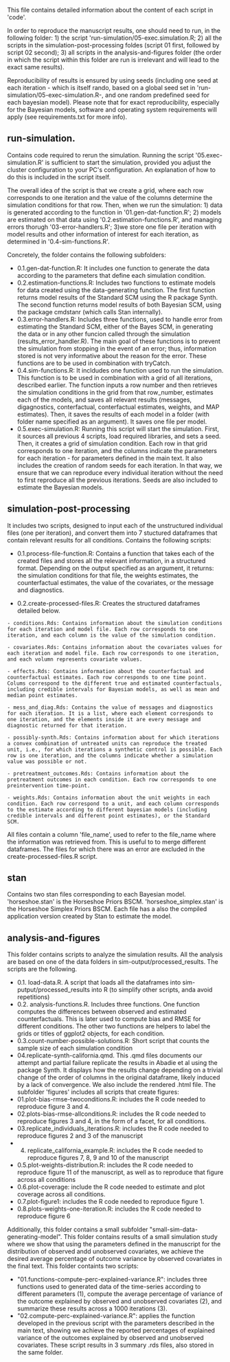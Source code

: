 This file contains detailed information about the content of each script in 'code'.

In order to reproduce the manuscript results, one should need to run, in the following folder: 1) the script 'run-simulation/05-exec.simulation.R; 2) all the scripts in the simulation-post-processing foldes (script 01 first, followed by script 02 second); 3) all scripts in the analysis-and-figures folder (the order in which the script within this folder are run is irrelevant and will lead to the exact same results).

Reproducibility of results is ensured by using seeds (including one seed at each iteration - which is itself rando, based on a global seed set in 'run-simulation/05-exec-simulation.R-, and one random predefined seed for each bayesian model). Please note that for exact reproducibility, especially for the Bayesian models, software and operating system requirements will apply (see requirements.txt for more info).

## run-simulation. 

Contains code required to rerun the simulation. Running the script '05.exec-simulation.R' is sufficient to start the simulation, provided you adjust the cluster configuration to your PC's configuration. An explanation of how to do this is included in the script itself. 

The overall idea of the script is that we create a grid, where each row corresponds to one iteration and the value of the columns determine the simulation conditions for that row. Then, when we run the simulation: 1) data is generated according to the function in '01.gen-dat-function.R'; 2) models are estimated on that data using '0.2.estimation-functions.R', and managing errors thorugh '03-error-handlers.R'; 3)we store one file per iteration with model results and other information of interest for each iteration, as determined in '0.4-sim-functions.R'.

Concretely, the folder contains the following subfolders:
  - 0.1.gen-dat-function.R: It includes one function to generate the data according to the parameters that define each simulation condition.
  - 0.2.estimation-functions.R: Includes two functions to estimate models for data created using the data-generating function. The first function returns model results of the Standard SCM using the R package Synth. The second function returns model results of both Bayesian SCM, using the package cmdstanr (which calls Stan internally).
  - 0.3.error-handlers.R: Includes three functions, used to handle error from estimating the Standard SCM, either of the Bayes SCM, in generating the data or in any other funcion called through the simulation (results_error_handler.R). The main goal of these functions is to prevent the simulation from stopping in the event of an error; thus, information stored is not very informative about the reason for the error. These functions are to be used in combination with tryCatch.
  - 0.4.sim-functions.R: It incldudes one function used to run the simulation. This function is to be used in combination with a grid of all iterations, described earlier. The function inputs a row number and then retrieves the simulation conditions in the grid from that row_number, estimates each of the models, and saves all relevant results (messages, digagnostics, conterfactual, conterfactual estimates, weights, and MAP estimates). Then, it saves the results of each model in a folder (with folder name specified as an argument). It saves one file per model.
  - 0.5.exec-simulation.R: Running this script will start the simulation. First, it sources all previous 4 scripts, load required libraries, and sets a seed. Then, it creates a grid of simulation condition. Each row in that grid corresponds to one iteration, and the columns indicate the parameters for each iteration - for parameters defined in the main text. It also includes the creation of random seeds for each iteration. In that way, we ensure that we can reproduce every individual iteration without the need to first reproduce all the previous iterations. Seeds are also included to estimate the Bayesian models.

## simulation-post-processing

It includes two scripts, designed to input each of the unstructured individual files (one per iteration), and convert them into 7 stuctured dataframes that contain relevant results for all conditions. Contains the following scripts:

   - 0.1.process-file-function.R: Contains a function that takes each of the created files and stores all the relevant information, in a structured format. Depending on the output specified as an argument, it returns: the simulation conditions for that file, the weights estimates, the counterfactual estimates, the value of the covariates, or the message and diagnostics. 

   - 0.2.create-processed-files.R: Creates the structured dataframes detailed below.

   	- conditions.Rds: Contains information about the simulation conditions for each iteration and model file. Each row corresponds to one iteration, and each column is the value of the simulation condition.

	- covariates.Rds: Contains information about the covariates values for each iteration and model file. Each row corresponds to one iteration, and each volumn represents covariate values.

	- effects.Rds: Contains information about the counterfactual and counterfactual estimates. Each row corresponds to one time point. Colums correspond to the different true and estimated counterfactuals, including credible intervals for Bayesian models, as well as mean and median point estimates.

	- mess_and_diag.Rds: Contains the value of messages and diagnostics for each iteration. It is a list, where each element corresponds to one iteration, and the elements inside it are every message and diagnostic returned for that iteration.

	- possibly-synth.Rds: Contains information about for which iterations a convex combination of untreated units can reproduce the treated unit, i.e., for which iterations a synthetic control is possible. Each row is one iteration, and the columns indicate whether a simulation value was possible or not.

	- pretreatment_outcomes.Rds: Contains information about the pretreatment outcomes in each condition. Each row corresponds to one preintervention time-point.
 
	- weights.Rds: Contains information about the unit weights in each condition. Each row correspond to a unit, and each column corresponds to the estimate according to different bayesian models (including credible intervals and different point estimates), or the Standard SCM.

All files contain a column 'file_name', used to refer to the file_name where the information was retrieved from. This is useful to to merge different dataframes. The files for which there was an error are excluded in the create-processed-files.R script.

## stan

Contains two stan files corresponding to each Bayesian model. 'horseshoe.stan' is the Horseshoe Priors BSCM. 'horseshoe_simplex.stan' is the Horseshoe Simplex Priors BSCM. Each file has a also the compiled application version created by Stan to estimate the model.

## analysis-and-figures

This folder contains scripts to analyze the simulation results. All the analysis are based on one of the data folders in sim-output/processed_results. The scripts are the following.

  - 0.1. load-data.R. A script that loads all the dataframes into sim-putput/processed_results into R (to simplify other scripts, anda avoid repetitions)
  - 0.2. analysis-functions.R. Includes three functions. One function computes the differences between observed and estimated counterfactuals. This is later used to compute bias and RMSE for different conditions. The other two functions are helpers to label the grids or titles of ggplot2 objects, for each condition.
  - 0.3.count-number-possible-solutions.R: Short script that counts the sample size of each simulation condition
  - 04.replicate-synth-california.qmd. This .qmd files documents our attempt and partial failure replicate the results in Abadie et al using the package Synth. It displays how the results change depending on a trivial change of the order of columns in the original dataframe, likely induced by a lack of convergence. We also include the rendered .html file.
The subfolder 'figures' includes all scripts that create figures:
  - 01.plot-bias-rmse-twoconditions.R: includes the R code needed to reproduce figure 3 and 4.
  - 02.plots-bias-rmse-allconditions.R: includes the R code needed to reproduce figures 3 and 4, in the form of a facet, for all conditions.
  - 03.replicate_individuals_iterations.R: includes the R code needed to reproduce figures 2 and 3 of the manuscript
  - 04. replicate_california_example.R: includes the R code needed to reproduce figures 7, 8, 9 and 10 of the manuscript
  - 0.5.plot-weights-distribution.R: includes the R code needed to reproduce figure 11 of the manuscript, as well as to reproduce that figure across all conditions
  - 0.6.plot-coverage: include the R code needed to estimate and plot coverage across all conditions. 
  - 0.7.plot-figure1: includes the R code needed to reproduce figure 1.
  - 0.8.plots-weights-one-iteration.R: includes the R code needed to reproduce figure 6

Additionally, this folder contains a small subfolder "small-sim-data-generating-model". This folder contains results of a small simulation study where we show that using the parameters defined in the manuscript for the distribution of observed andd unobserved covariates, we achieve the desired average percentage of outcome variance by observed covariates in the final text. This folder containts two scripts:
  - "01.functions-compute-perc-explained-variance.R": includes three functions used to generated data of the time-series according to different parameters (1), compute the average percentage of variance of the outcome explained by observed and unobserved covariates (2), and summarize these results across a 1000 iterations (3).
  - "02.compute-perc-explained-variance.R": applies the function developed in the previous script with the parameters described in the main text, showing we achieve the reported percentages of explained variance of the outcomes explained by observed and unobserved covariates. These script results in 3 summary .rds files, also stored in the same folder.

